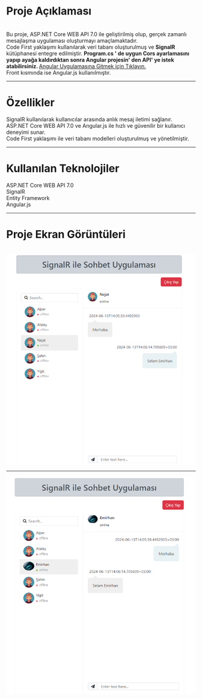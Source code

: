 <h1>Proje Açıklaması</h1> <br>
Bu proje, ASP.NET Core WEB API 7.0 ile geliştirilmiş olup, gerçek zamanlı mesajlaşma uygulaması oluşturmayı amaçlamaktadır. <br>
Code First yaklaşımı kullanılarak veri tabanı oluşturulmuş ve <b>SignalR</b> kütüphanesi entegre edilmiştir. 
<b>Program.cs ' de uygun Cors ayarlamasını yapıp ayağa kaldırdıktan sonra Angular projesin' den API' ye istek atabilirsiniz. </b>
<a href="https://github.com/GutsSword/ChatAppClient"> Angular Uygulamasına Gitmek için Tıklayın.</a>
<br>
Front kısmında ise Angular.js kullanılmıştır.
<hr>
<h1>Özellikler</h1>
SignalR kullanılarak kullanıcılar arasında anlık mesaj iletimi sağlanır. <br>
ASP.NET Core WEB API 7.0 ve Angular.js ile hızlı ve güvenilir bir kullanıcı deneyimi sunar. <br>
Code First yaklaşımı ile veri tabanı modelleri oluşturulmuş ve yönetilmiştir. <br>
<hr>
<h1>Kullanılan Teknolojiler</h1>
ASP.NET Core WEB API 7.0 <br>
SignalR <br>
Entity Framework <br>
Angular.js
<hr>
<h1>Proje Ekran Görüntüleri</h1> <br>
<img src="https://raw.githubusercontent.com/GutsSword/SignalRChatApp/main/Screenshot_1.png" width="auto">
<hr>
<img src="https://raw.githubusercontent.com/GutsSword/SignalRChatApp/main/Screenshot_2.png" width="auto">
